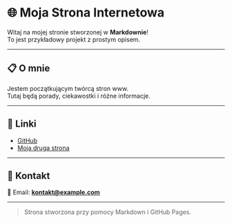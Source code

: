 # 🌐 Moja Strona Internetowa

Witaj na mojej stronie stworzonej w **Markdownie**!  
To jest przykładowy projekt z prostym opisem.

---

## 📋 O mnie

Jestem początkującym twórcą stron www.  
Tutaj będą porady, ciekawostki i różne informacje.

---

## 🔗 Linki

- [GitHub](https://github.com)
- [Moja druga strona](https://takuba5.github.io)

---

## 📧 Kontakt

📨 Email: **kontakt@example.com**

---

> Strona stworzona przy pomocy Markdown i GitHub Pages.

